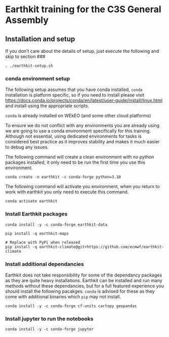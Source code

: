 # Earthkit training for the C3S General Assembly




## Installation and setup

If you don't care about the details of setup, just execute the following and skip to section ###

```
. ./earthkit-setup.sh
```

### conda environment setup

The following setup assumes that you have conda installed,
`conda` installation is platform specific, so if you need to install
please visit https://docs.conda.io/projects/conda/en/latest/user-guide/install/linux.html
and install using the appropriate scripts.

`conda` is already installed on WEkEO (and some other cloud platforms)

To ensure we do not conflict with any environments you are already using we are going to use a conda environment specifically for this training. Although not essential, using dedicated environments for tasks is considered best practice as it improves stability and makes it much easier to debug any issues.

The following command will create a clean environment with no python packages installed, it only need to be run the first time you use this environment. 

```
conda create -n earthkit -c conda-forge python=3.10 
```

The following command will activate you environment, when you return to work with earthkit you only need to execute this command.

```
conda activate earthkit
```

### Install Earthkit packages
```
conda install -y -c conda-forge earthkit-data 

pip install -q earthkit-maps

# Replace with PyPi when released
pip install -q earthkit-climate@git+https://github.com/ecmwf/earthkit-climate
```

### Install additional dependancies
Earthkit does not take responsibility for some of the dependancy packages as they are quite heavy
installations. Earthkit can be installed and run many methods without these dependancies, but for a full
featured experience you should install the following pacakges. `conda` is advised for these as they come
with additional binaries which `pip` may not install.

```
conda install -y -c conda-forge cf-units cartopy geopandas
```

### Install jupyter to run the notebooks
```
conda install -y -c conda-forge jupyter
```